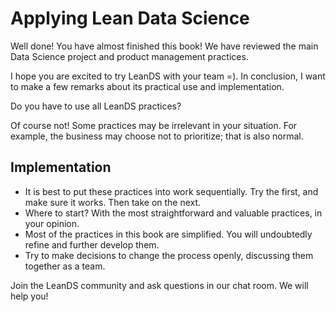 # Applying Lean Data Science

Well done! You have almost finished this book! We have reviewed the main Data Science project and product management practices.

I hope you are excited to try LeanDS with your team =). In conclusion, I want to make a few remarks about its practical use and implementation.

Do you have to use all LeanDS practices?

Of course not! Some practices may be irrelevant in your situation. For example, the business may choose not to prioritize; that is also normal.

## Implementation

* It is best to put these practices into work sequentially. Try the first, and make sure it works. Then take on the next.
* Where to start? With the most straightforward and valuable practices, in your opinion.
* Most of the practices in this book are simplified. You will undoubtedly refine and further develop them.
* Try to make decisions to change the process openly, discussing them together as a team.

Join the LeanDS community and ask questions in our chat room. We will help you!
